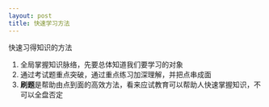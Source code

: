 ```yaml
---
layout: post
title: 快速学习方法
---
```


快速习得知识的方法

1. 全局掌握知识脉络，先要总体知道我们要学习的对象
2. 通过考试题重点突破，通过重点练习加深理解，并把点串成面
3. **刷题**是帮助由点到面的高效方法，看来应试教育可以帮助人快速掌握知识，不可以全盘否定